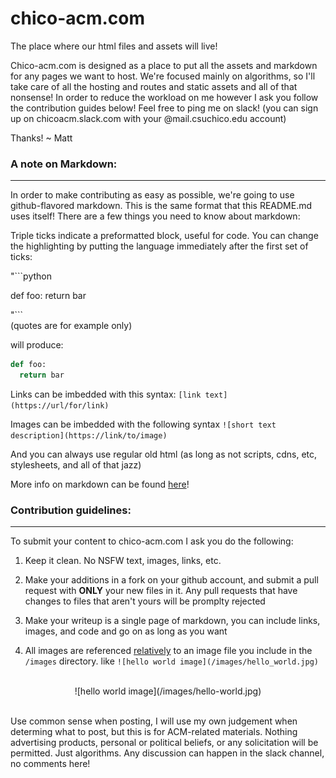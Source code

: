 # chico-acm.com
The place where our html files and assets will live!

Chico-acm.com is designed as a place to put all the assets and markdown for any pages we want to host. We're focused mainly on algorithms, so I'll take care of all the hosting and routes and static assets and all of that nonsense! In order to reduce the workload on me however I ask you follow the contribution guides below! Feel free to ping me on slack! (you can sign up on chicoacm.slack.com with your @mail.csuchico.edu account)

Thanks!
~ Matt

### A note on Markdown:
---

In order to make contributing as easy as possible, we're going to use github-flavored markdown. This is the same format that this README.md uses itself! There are a few things you need to know about markdown:

Triple ticks indicate a preformatted block, useful for code. You can change the highlighting by putting the language immediately after the first set of ticks:

"```python

def foo:
  return bar
  
"```  
(quotes are for example only)

will produce:

```python
def foo:
  return bar
```

Links can be imbedded with this syntax: `[link text](https://url/for/link)`

Images can be imbedded with the following syntax `![short text description](https://link/to/image)`

And you can always use regular old html (as long as not scripts, cdns, etc, stylesheets, and all of that jazz)

More info on markdown can be found [here](https://daringfireball.net/projects/markdown/syntax)!

### Contribution guidelines:
---

To submit your content to chico-acm.com I ask you do the following:

1. Keep it clean. No NSFW text, images, links, etc.

2. Make your additions in a fork on your github account, and submit a pull request with **ONLY** your new files in it. Any pull requests that have changes to files that aren't yours will be promplty rejected

3. Make your writeup is a single page of markdown, you can include links, images, and code and go on as long as you want

4. All images are referenced [relatively](https://stackoverflow.com/questions/2005079/absolute-vs-relative-urls) to an image file you include in the `/images` directory. like `![hello world image](/images/hello_world.jpg)`

<br/>

<center>![hello world image](/images/hello-world.jpg)</center>

<br/>

Use common sense when posting, I will use my own judgement when determing what to post, but this is for ACM-related materials. Nothing advertising products, personal or political beliefs, or any solicitation will be permitted. Just algorithms. Any discussion can happen in the slack channel, no comments here!
